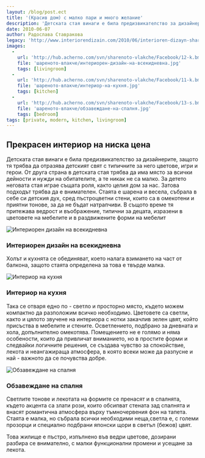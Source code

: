 ```yaml
---
layout: /blog/post.ect
title: '(Красив дом) с малко пари и много желание'
description: 'Детската стая винаги е била предизвикателство за дизайнерите, защото тя трябва да отразява детският свят с типичните за него цветове, игри и герои. За детето неговата стая играе същата роля, както целия дом за нас.'
date: 2010-06-07
author: Радослава Ставракова
legacy: 'http://www.interiorendizain.com/2010/06/interioren-dizayn-sharenoto-vlakche.html'
images:
  -
    url: 'http://hub.acherno.com/svn/sharenoto-vlakche/Facebook/12-k.bmp'
    file: 'шареното-влакче/интериорен-дизайн-на-всекидневна.jpg'
    tags: [livingroom]
  -
    url: 'http://hub.acherno.com/svn/sharenoto-vlakche/Facebook/11-k.bmp'
    file: 'шареното-влакче/интериор-на-кухня.jpg'
    tags: [kitchen]
  -
    url: 'http://hub.acherno.com/svn/sharenoto-vlakche/Facebook/13-s.bmp'
    file: 'шареното-влакче/обзавеждане-на-спалня.jpg'
    tags: [bedroom]
tags: [private, modern, kitchen, livingroom]
---
```

## **Прекрасен интериор** на ниска цена
Детската стая винаги е била предизвикателство за дизайнерите, защото тя трябва да отразява детският свят с типичните за него цветове, игри и герои. От друга страна в детската стая трябва да има място за всички дейности и нужди на обитателите, а те никак не са малко. За детето неговата стая играе същата роля, както целия дом за нас. Затова подходът трябва да е внимателен. Стаята е шарена и весела, събрала в себе си детския дух, сред пъстроцветни стени, които са в омекотени и приятни тонове, за да не бъдат натрапчиви. В същото време тя притежава ведрост и въображение, типични за децата, изразени в цветовете на мебелите и в раздвижените форми на мебелит

![Интериорен дизайн на всекидневна](шареното-влакче/интериорен-дизайн-на-всекидневна.jpg)
### Интериорен дизайн на **всекидневна**

Холът и кухнята се обединяват, което налага взимането на част от балкона, защото стаята определена за това е твърде малка. 

![Интериор на кухня](шареното-влакче/интериор-на-кухня.jpg)
### Интериор на **кухня**

Така се отваря едно по - светло и просторно място, където можем компактно да разположим всичко необходимо. Цветовете са светли, както и цялото звучене на интериора с нотки закачлив зелен цвят, който присъства в мебелите и стените. Осветлението, подбрано за дневната и хола, допълнително омекотява. Помещението не е голямо и няма особености, които да привличат вниманието, но в простите форми и следвайки логичните решения, се създава чувство за спокойствие, лекота и неангажираща атмосфера, в която всеки може да разпусне и най - важното да се почувства добре.

![Обзавеждане на спалня](шареното-влакче/обзавеждане-на-спалня.jpg)
### Обзавеждане на **спалня**

Светлите тонове и лекотата на формите се пренасят и в спалнята, където акцента са злати  рози, които обсипват стената зад спалнята и  внасят романтична атмосфера върху  тъмночервения фон на тапета. Стаята е малка, но събрала всички необходими неща,светла е, с големи прозорци и специално подбрани японски щори в светъл (бежов) цвят.

Това жилище е пъстро, изпълнено във ведри цветове, дозирани разбира се внимателно, с малки функционални промени и усещане за лекота.